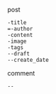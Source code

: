 

post
    
    -title
    =-author
    -content
    -image
    -tags
    --draft
    --create_date



comment 

    --


